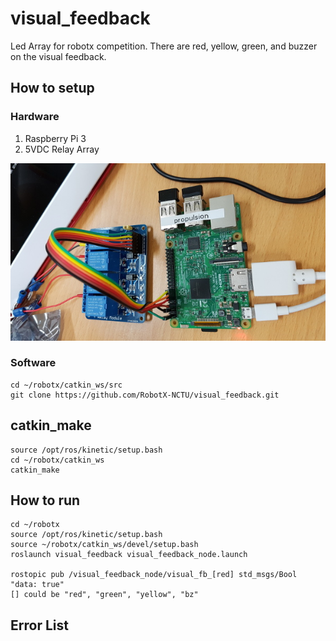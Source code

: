 # visual_feedback
Led Array for robotx competition. There are red, yellow, green, and buzzer on the visual feedback.

## How to setup
### Hardware
1. Raspberry Pi 3
2. 5VDC Relay Array

![hardware setup](https://github.com/RobotX-NCTU/visual_feedback/blob/master/.imgs/hardware%20setup.jpg)

<!--![Raspberry Pi 3 GPIO](https://github.com/RobotX-NCTU/visual_feedback/blob/master/.imgs/rpi3%20gpio.png) -->


### Software
``` 
cd ~/robotx/catkin_ws/src
git clone https://github.com/RobotX-NCTU/visual_feedback.git
```

## catkin_make

```
source /opt/ros/kinetic/setup.bash
cd ~/robotx/catkin_ws
catkin_make
```

## How to run

```
cd ~/robotx
source /opt/ros/kinetic/setup.bash
source ~/robotx/catkin_ws/devel/setup.bash
roslaunch visual_feedback visual_feedback_node.launch

rostopic pub /visual_feedback_node/visual_fb_[red] std_msgs/Bool "data: true"
[] could be "red", "green", "yellow", "bz"
```

## Error List


 
